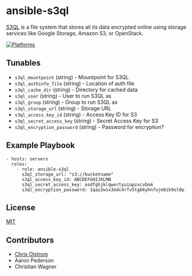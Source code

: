 # ansible-s3ql

[S3QL](https://bitbucket.org/nikratio/s3ql/) is a file system that stores all its data encrypted online using storage services like Google Storage, Amazon S3, or OpenStack.

[![Platforms](http://img.shields.io/badge/platforms-debian-green.svg?style=flat)](#)

Tunables
--------
* `s3ql_mountpoint` (string) - Mountpoint for S3QL
* `s3ql_authinfo_file` (string) - Location of auth file
* `s3ql_cache_dir` (string) - Directory for cached data
* `s3ql_user` (string) - User to run S3QL as
* `s3ql_group` (string) - Group to run S3QL as
* `s3ql_storage_url` (string) - Storage URL
* `s3ql_access_key_id` (string) - Access Key ID for S3
* `s3ql_secret_access_key` (string) - Secret Access Key for S3
* `s3ql_encryption_password` (string) - Password for encryption?

Example Playbook
----------------
    - hosts: servers
      roles:
        - role: ansible-s3ql
          s3ql_storage_url: "s3://bucketname"
          s3ql_access_key_id: ABCDEFGHIJKLMN
          s3ql_secret_access_key: asdfghjklqwertyuiopzxcvbnm
          s3ql_encryption_password: 1qaz2wsx3edc4rfv5tgb6yhn7ujm8ik9ol0p

License
-------
[MIT](https://tldrlegal.com/license/mit-license)

Contributors
------------
* [Chris Olstrom](https://colstrom.github.io/)
* Aaron Pederson
* Christian Wagner
